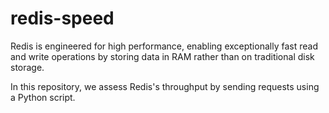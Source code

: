 # redis-speed

Redis is engineered for high performance, enabling exceptionally fast read and write operations by storing data in RAM rather than on traditional disk storage.

In this repository, we assess Redis's throughput by sending requests using a Python script.
